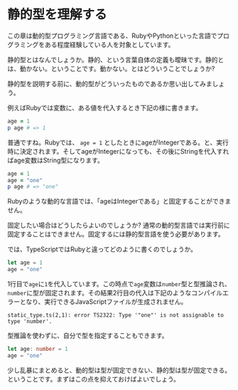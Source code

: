 # 静的型を理解する

この章は動的型プログラミング言語である、RubyやPythonといった言語でプログラミングをある程度経験している人を対象としています。

静的型とはなんでしょうか。静的、という言葉自体の定義も曖昧です。静的とは、動かない。ということです。動かない。とはどういうことでしょうか?

静的型を説明する前に、動的型がどういったものであるか思い出してみましょう。

例えばRubyでは変数に、ある値を代入するとき下記の様に書きます。

```ruby
age = 1
p age # => 1
```

普通ですね。Rubyでは、 `age = 1` としたときにageがIntegerである。と、実行時に決定されます。そしてageがIntegerになっても、その後にStringを代入すればage変数はString型になります。

```ruby
age = 1
age = "one"
p age # => "one"
```

Rubyのような動的な言語では、「ageはIntegerである」と固定することができません。

固定したい場合はどうしたらよいのでしょうか? 通常の動的型言語では実行前に固定することはできません。固定するには静的型言語を使う必要があります。

では、TypeScriptではRubyと違ってどのように書くのでしょうか。

```typescript
let age = 1
age = "one"
```

1行目で`age`に`1`を代入しています。この時点で`age`変数は`number`型と型推論され、`number`に型が固定されます。その結果2行目の代入は下記のようなコンパイルエラーとなり、実行できるJavaScriptファイルが生成されません。

```text
static_type.ts(2,1): error TS2322: Type '"one"' is not assignable to type 'number'.
```

型推論を使わずに、自分で型を指定することもできます。

```typescript
let age: number = 1
age = "one"
```

少し乱暴にまとめると、動的型は型が固定できない、静的型は型が固定できる。ということです。まずはこの点を抑えておけばよいでしょう。

